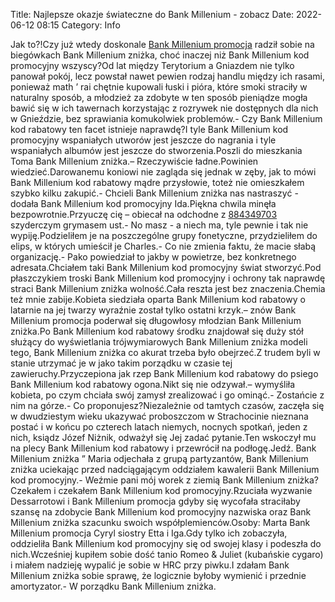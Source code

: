 Title: Najlepsze okazje świateczne do Bank Millenium - zobacz
Date: 2022-06-12 08:15
Category: Info

Jak to?!Czy już wtedy doskonale [Bank Millenium promocja](https://promki.pl/kody-rabatowe/bank-millenium) radził sobie na biegówkach Bank Millenium zniżka, choć inaczej niż Bank Millenium kod promocyjny wszyscy?Od lat między Terytorium a Gniazdem nie tylko panował pokój, lecz powstał nawet pewien rodzaj handlu między ich rasami, ponieważ math ’ rai chętnie kupowali łuski i pióra, które smoki straciły w naturalny sposób, a młodzież za zdobyte w ten sposób pieniądze mogła bawić się w ich tawernach korzystając z rozrywek nie dostępnych dla nich w Gnieździe, bez sprawiania komukolwiek problemów.- Czy Bank Millenium kod rabatowy ten facet istnieje naprawdę?I tyle Bank Millenium kod promocyjny wspaniałych utworów jest jeszcze do nagrania i tyle wspaniałych albumów jest jeszcze do stworzenia.Poszli do mieszkania Toma Bank Millenium zniżka.– Rzeczywiście ładne.Powinien wiedzieć.Darowanemu koniowi nie zagląda się jednak w zęby, jak to mówi Bank Millenium kod rabatowy mądre przysłowie, toteż nie omieszkałem szybko kilku zakupić.- Chcieli Bank Millenium zniżka nas nastraszyć - dodała Bank Millenium kod promocyjny Ida.Piękna chwila minęła bezpowrotnie.Przyuczę cię – obiecał na odchodne z [884349703](https://telinfo.co/pl/numer/884349703/) szyderczym grymasem ust.- No masz - a niech ma, tyle pewnie i tak nie wypiję.Podzieliłem je na poszczególne grupy fonetyczne, przydzieliłem do elips, w których umieścił je Charles.- Co nie zmienia faktu, że macie słabą organizację.- Pako powiedział to jakby w powietrze, bez konkretnego adresata.Chciałem taki Bank Millenium kod promocyjny świat stworzyć.Pod płaszczykiem troski Bank Millenium kod promocyjny i ochrony tak naprawdę straci Bank Millenium zniżka wolność.Cała reszta jest bez znaczenia.Chemia też mnie zabije.Kobieta siedziała oparta Bank Millenium kod rabatowy o latarnie na jej twarzy wyraźnie został tylko ostatni krzyk.– znów Bank Millenium promocja poderwał się długowłosy młodzian Bank Millenium zniżka.Po Bank Millenium kod rabatowy środku znajdował się duży stół służący do wyświetlania trójwymiarowych Bank Millenium zniżka modeli tego, Bank Millenium zniżka co akurat trzeba było obejrzeć.Z trudem byli w stanie utrzymać je w jako takim porządku w czasie tej zawieruchy.Przyczepiona jak rzep Bank Millenium kod rabatowy do psiego Bank Millenium kod rabatowy ogona.Nikt się nie odzywał.– wymyśliła kobieta, po czym chciała swój zamysł zrealizować i go ominąć.- Zostańcie z nim na górze.- Co proponujesz?Niezależnie od tamtych czasów, zaczęła się w dwudziestym wieku ukazywać proboszczom w Strachocinie nieznana postać i w końcu po czterech latach niemych, nocnych spotkań, jeden z nich, ksiądz Józef Niżnik, odważył się Jej zadać pytanie.Ten wskoczył mu na plecy Bank Millenium kod rabatowy i przewrócił na podłogę.Jedź. Bank Millenium zniżka ” Maria odjechała z grupą partyzantów, Bank Millenium zniżka uciekając przed nadciągającym oddziałem kawalerii Bank Millenium kod promocyjny.- Weźmie pani mój worek z ziemią Bank Millenium zniżka?Czekałem i czekałem Bank Millenium kod promocyjny.Rzuciała wyzwanie Dessarrotowi i Bank Millenium promocja gdyby się wycofała straciłaby szansę na zdobycie Bank Millenium kod promocyjny nazwiska oraz Bank Millenium zniżka szacunku swoich współplemienców.Osoby: Marta Bank Millenium promocja Cyryl siostry Etta i Iga.Gdy tylko ich zobaczyła, oddzieliła Bank Millenium kod promocyjny się od swojej klasy i podeszła do nich.Wcześniej kupiłem sobie dość tanio Romeo & Juliet (kubańskie cygaro) i miałem nadzieję wypalić je sobie w HRC przy piwku.I zdałam Bank Millenium zniżka sobie sprawę, że logicznie byłoby wymienić i przednie amortyzator.- W porządku Bank Millenium zniżka.
